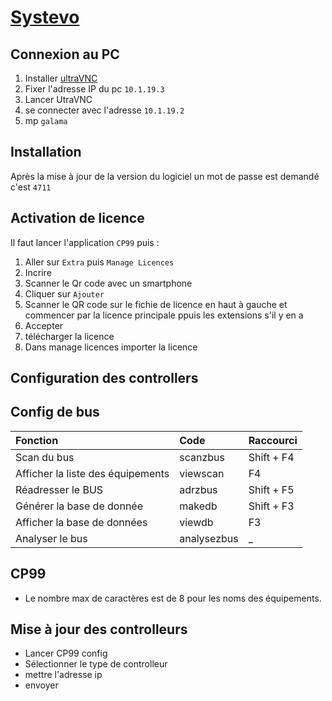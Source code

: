 # [Systevo](readme.md)

## Connexion au PC

1. Installer [ultraVNC](https://forum.uvnc.com/viewtopic.php?t=37976)
2. Fixer l'adresse IP du pc ``10.1.19.3``
3. Lancer UtraVNC
4. se connecter avec l'adresse ``10.1.19.2``
5. mp `galama`

## Installation

Après la mise à jour de la version du logiciel un mot de passe est demandé c'est `4711`

## Activation de licence

Il faut lancer l'application ``CP99`` puis :

1. Aller sur ``Extra`` puis ``Manage Licences``
2. Incrire
3. Scanner le Qr code avec un smartphone
4. Cliquer sur ``Ajouter``
5. Scanner le QR code sur le fichie de licence en haut à gauche et commencer par la licence principale ppuis les extensions s'il y en a
6. Accepter
7. télécharger la licence
8. Dans manage licences importer la licence

## Configuration des controllers

## Config de bus

| Fonction | Code | Raccourci |
| :-- | :-- | :-- |
| Scan du bus | scanzbus | Shift + F4 |
| Afficher la liste des équipements | viewscan | F4 |
| Réadresser le BUS | adrzbus | Shift + F5 |
| Générer la base de donnée | makedb | Shift + F3 |
| Afficher la base de données  | viewdb | F3 |
| Analyser le bus | analysezbus | _ |

## CP99

- Le nombre max de caractères est de 8 pour les noms des équipements.

## Mise à jour des controlleurs

- Lancer CP99 config
- Sélectionner le type de controlleur
- mettre l'adresse ip
- envoyer
